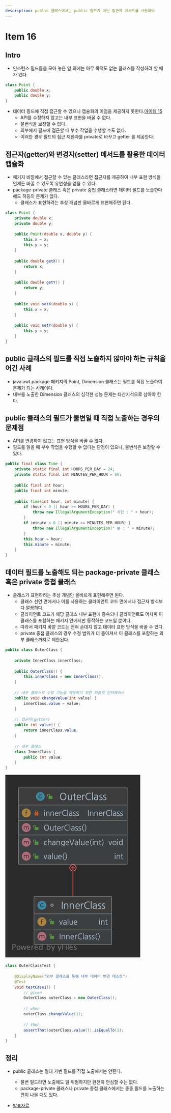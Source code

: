 ```yaml
---
description: public 클래스에서는 public 필드가 아닌 접근자 메서드를 사용하라
---
```


# Item 16

## Intro

* 인스턴스 필드들을 모아 놓은 일 외에는 아무 목적도 없는 클래스를 작성하려 할 때가 있다.

```java
class Point {
    public double x;
    public double y;
}
```

* 데이터 필드에 직접 접근할 수 있으니 캡슐화의 이점을 제공하지 못한다.[아이템 15](item_16.md)
	* API를 수정하지 않고는 내부 표현을 바꿀 수 없다.
	* 불변식을 보장할 수 없다.
	* 외부에서 필드에 접근할 때 부수 작업을 수행할 수도 없다.
	* 이러한 경우 필드의 접근 제한자를 private로 바꾸고 getter 를 제공한다.

## 접근자\(getter\)와 변경자\(setter\) 메서드를 활용한 데이터 캡슐화

* 패키지 바깥에서 접근할 수 있는 클래스라면 접근자를 제공하여 내부 표현 방식을 언제든 바꿀 수 있도록 유연성을 얻을 수 있다.
* package-private 클래스 혹은 private 중첩 클래스라면 데이터 필드를 노출한다 해도 하등의 문제가 없다.
	* 클래스가 표현하려는 추상 개념만 올바르게 표현해주면 된다.

```java
class Point {
    private double x;
    private double y;

    public Point(double x, double y) {
        this.x = x;
        this.y = y;
    }

    public double getX() {
        return x;
    }

    public double getY() {
        return y;
    }

    public void setX(double x) {
        this.x = x;
    }

    public void setY(double y) {
        this.y = y;
    }
}
```

## public 클래스의 필드를 직접 노출하지 않아야 하는 규칙을 어긴 사례

* java.awt.package 패키지의 Point, Dimension 클래스는 필드를 직접 노출하여 문제가 되는 사례이다.
* 내부를 노출한 Dimension 클래스의 심각한 성능 문제는 타산지석으로 삼아야 한다.

## public 클래스의 필드가 불변일 때 직접 노출하는 경우의 문제점

* API를 변경하지 않고는 표현 방식을 바꿀 수 없다.
* 필드를 읽을 때 부수 작업을 수행할 수 없다는 단점이 있으나, 불변식은 보장할 수 있다.

```java
public final class Time {
    private static final int HOURS_PER_DAY = 24;
    private static final int MINUTES_PER_HOUR = 60;

    public final int hour;
    public final int minute;

    public Time(int hour, int minute) {
        if (hour < 0 || hour >= HOURS_PER_DAY) {
            throw new IllegalArgumentException(" 시간 : " + hour);
        }
        if (minute < 0 || minute >= MINUTES_PER_HOUR) {
            throw new IllegalArgumentException(" 분 : " + minute);
        }
        this.hour = hour;
        this.minute = minute;
    }
}
```

## 데이터 필드를 노출해도 되는 package-private 클래스 혹은 private 중첩 클래스

- 클래스가 표현하려는 추상 개념만 올바르게 표현해주면 된다.
	- 클래스 선언 면에서나 이를 사용하는 클라이언트 코드 면에서나 접근자 방식보다 깔끔하다.
	- 클라이언트 코드가 해당 클래스 내부 표현에 종속되나 클라이언트도 어차피 이 클래스를 포함하는 패키지 안에서만 동작하는 코드일 뿐이다.
	- 따라서 패키지 바깥 코드는 전혀 손대지 않고 데이터 표현 방식을 바꿀 수 있다.
	- private 중첩 클래스의 경우 수정 범위가 더 좁아져서 이 클래스를 포함하는 외부 클래스까지로 제한된다.

```java
public class OuterClass {

    private InnerClass innerClass;

    public OuterClass() {
        this.innerClass = new InnerClass();
    }

    // 내부 클래스의 수정 기능을 제공하기 위한 퍼블릭 인터페이스
    public void changeValue(int value) {
        innerClass.value = value;
    }

    // 접근자(getter)
    public int value() {
        return innerClass.value;
    }

    // 내부 클래스
    class InnerClass {
        public int value;
    }
}
```

![Outer - Inner Class](item16/inner_class.png)

```java
class OuterClassTest {

    @DisplayName("외부 클래스를 통해 내부 데이터 변경 테스트")
    @Test
    void testCase1() {
        // given
        OuterClass outerClass = new OuterClass();

        // when
        outerClass.changeValue(1);

        // then
        assertThat(outerClass.value()).isEqualTo(1);
    }
}
```

## 정리

* public 클래스는 절대 가변 필드를 직접 노출해서는 안된다.
	* 불변 필드라면 노출해도 덜 위험하지만 완전히 안심할 수는 없다.
	* package-private 클래스나 private 중첩 클래스에서는 종종 필드를 노출하는 편이 나을 때도 있다.

* [발표자료](item16/item16.pdf)

